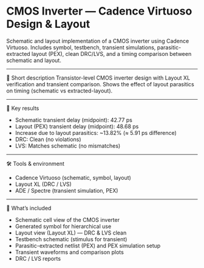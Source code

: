 # CMOS Inverter — Cadence Virtuoso Design & Layout

Schematic and layout implementation of a CMOS inverter using Cadence Virtuoso. Includes symbol, testbench, transient simulations, parasitic-extracted layout (PEX), clean DRC/LVS, and a timing comparison between schematic and layout.

--- 

📌 Short description
Transistor-level CMOS inverter design with Layout XL verification and transient comparison. Shows the effect of layout parasitics on timing (schematic vs extracted-layout).

---

📝 Key results
- Schematic transient delay (midpoint): 42.77 ps
- Layout (PEX) transient delay (midpoint): 48.68 ps
- Increase due to layout parasitics: ~13.82% (≈ 5.91 ps difference)
- DRC: Clean (no violations)
- LVS: Matches schematic (no mismatches)

---

🛠 Tools & environment
- Cadence Virtuoso (schematic, symbol, layout)
- Layout XL (DRC / LVS)
- ADE / Spectre (transient simulation, PEX)

--- 

🔧 What’s included
- Schematic cell view of the CMOS inverter
- Generated symbol for hierarchical use
- Layout view (Layout XL) — DRC & LVS clean
- Testbench schematic (stimulus for transient)
- Parasitic-extracted netlist (PEX) and PEX simulation setup
- Transient waveforms and comparison plots
- DRC / LVS reports
